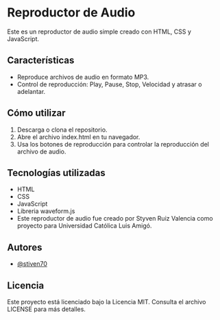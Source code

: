 # Reproductor de Audio

Este es un reproductor de audio simple creado con HTML, CSS y JavaScript.

## Características
- Reproduce archivos de audio en formato MP3.
- Control de reproducción: Play, Pause, Stop, Velocidad y atrasar o adelantar.

## Cómo utilizar
1. Descarga o clona el repositorio.
2. Abre el archivo index.html en tu navegador.
3. Usa los botones de reproducción para controlar la reproducción del archivo de audio.

## Tecnologías utilizadas
- HTML
- CSS
- JavaScript
- Libreria waveform.js
- Este reproductor de audio fue creado por Styven Ruiz Valencia como proyecto para Universidad Católica Luis Amigó.

## Autores
- [@stiven70](https://www.github.com/stiven70)

## Licencia
Este proyecto está licenciado bajo la Licencia MIT. Consulta el archivo LICENSE para más detalles.
